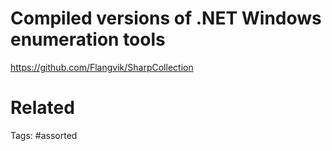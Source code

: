 # Compiled versions of .NET Windows enumeration tools
https://github.com/Flangvik/SharpCollection

# Related

Tags:
    #assorted

